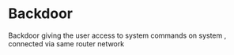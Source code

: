 # Backdoor
Backdoor giving the user access to system commands on system , connected via same router network
